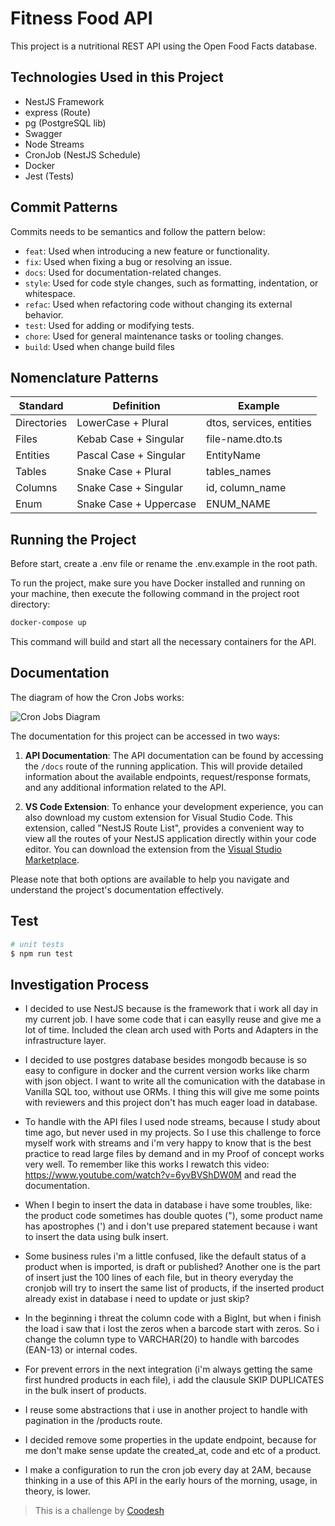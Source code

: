 # Fitness Food API

This project is a nutritional REST API using the Open Food Facts database.

## Technologies Used in this Project

- NestJS Framework
- express (Route)
- pg (PostgreSQL lib)
- Swagger
- Node Streams
- CronJob (NestJS Schedule)
- Docker
- Jest (Tests)

## Commit Patterns

Commits needs to be semantics and follow the pattern below: 

- `feat`: Used when introducing a new feature or functionality.
- `fix`: Used when fixing a bug or resolving an issue.
- `docs`: Used for documentation-related changes.
- `style`: Used for code style changes, such as formatting, indentation, or whitespace. 
- `refac`: Used when refactoring code without changing its external behavior.
- `test`: Used for adding or modifying tests.
- `chore`: Used for general maintenance tasks or tooling changes.
- `build`: Used when change build files

## Nomenclature Patterns

| Standard   | Definition             | Example                  |
| ---------- | ---------------------- | -----------------------  |
| Directories| LowerCase + Plural     | dtos, services, entities |
| Files      | Kebab Case + Singular  | file-name.dto.ts         |
| Entities   | Pascal Case + Singular | EntityName               |
| Tables     | Snake Case + Plural    | tables_names             |
| Columns    | Snake Case + Singular  | id, column_name          |
| Enum       | Snake Case + Uppercase | ENUM_NAME                |

## Running the Project

Before start, create a .env file or rename the .env.example in the root path.

To run the project, make sure you have Docker installed and running on your machine, then execute the following command in the project root directory:

```bash
docker-compose up
```

This command will build and start all the necessary containers for the API.


## Documentation

The diagram of how the Cron Jobs works:

![Cron Jobs Diagram](https://i.imgur.com/fPj5Gvo.png)

The documentation for this project can be accessed in two ways:

1. **API Documentation**: The API documentation can be found by accessing the `/docs` route of the running application. This will provide detailed information about the available endpoints, request/response formats, and any additional information related to the API.

2. **VS Code Extension**: To enhance your development experience, you can also download my custom extension for Visual Studio Code. This extension, called "NestJS Route List", provides a convenient way to view all the routes of your NestJS application directly within your code editor. You can download the extension from the [Visual Studio Marketplace](https://marketplace.visualstudio.com/items?itemName=PedroAzevedo.nestjs-route-list&ssr=false#overview).

Please note that both options are available to help you navigate and understand the project's documentation effectively.


## Test

```bash
# unit tests
$ npm run test
```


## Investigation Process

- I decided to use NestJS because is the framework that i work all day in my current job. I have some code that i can easylly reuse and give me a lot of time. Included the clean arch used with Ports and Adapters in the infrastructure layer.

- I decided to use postgres database besides mongodb because is so easy to configure in docker and the current version works like charm with json object. I want to write all the comunication with the database in Vanilla SQL too, without use ORMs. I thing this will give me some points with reviewers and this project don't has much eager load in database.

- To handle with the API files I used node streams, because I study about time ago, but never used in my projects. So I use this challenge to force myself work with streams and i'm very happy to know that is the best practice to read large files by demand and in my Proof of concept works very well. To remember like this works I rewatch this video: https://www.youtube.com/watch?v=6yvBVShDW0M and read the documentation.

- When I begin to insert the data in database i have some troubles, like: the product code sometimes has double quotes ("), some product name has apostrophes (') and i don't use prepared statement because i want to insert the data using bulk insert.

- Some business rules i'm a little confused, like the default status of a product when is imported, is draft or published? Another one is the part of insert just the 100 lines of each file, but in theory everyday the cronjob will try to insert the same list of products, if the inserted product already exist in database i need to update or just skip?

- In the beginning i threat the column code with a BigInt, but when i finish the load i saw that i lost the zeros when a barcode start with zeros. So i change the column type to VARCHAR(20) to handle with barcodes (EAN-13) or internal codes.

- For prevent errors in the next integration (i'm always getting the same first hundred products in each file), i add the clausule SKIP DUPLICATES in the bulk insert of products.

- I reuse some abstractions that i use in another project to handle with pagination in the /products route.

- I decided remove some properties in the update endpoint, because for me don't make sense update the created_at, code and etc of a product.

- I make a configuration to run the cron job every day at 2AM, because thinking in a use of this API in the early hours of the morning, usage, in theory, is lower.


>  This is a challenge by [Coodesh](https://coodesh.com/)
